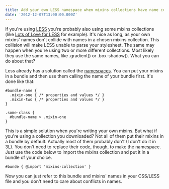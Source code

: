 ```yaml
---
title: Add your own LESS namespace when mixins collections have name conflicts
date: '2012-12-07T13:00:00.000Z'
---
```


If you're using [LESS](http://lesscss.org) you're probably also using some mixins collections (like [Lots of Love for LESS](http://mateuszkocz.github.com/3l) for example). It's nice as long, as your own mixins' names don't collide with names in a chosen mixins collection. This collision will make LESS unable to parse your stylesheet. The same may happen when you're using two or more different collections. Most likely they use the same names, like .gradient() or .box-shadow(). What you can do about that?

Less already has a solution called the [namespaces](http://lesscss.org//#-namespaces). You can put your mixins in a bundle and then use them calling the name of your bundle first. It's done like that:

```less
#bundle-name {
  .mixin-one { /* properties and values */ }
  .mixin-two { /* properties and values */ }
}

.some-class {
  #bundle-name > .mixin-one
}
```

This is a simple solution when you're writing your own mixins. But what if you're using a collection you downloaded? Not all of them put their mixins in a bundle by default. Actually most of them probably don't (I don't do it in 3L). You don't need to replace their code, though, to make the namespace. Just use the code below to import the mixins collection and put it in a bundle of your choice.

```less
#bunde { @import 'mixins-collection' }
```

Now you can just refer to this bundle and mixins' names in your CSS/LESS file and you don't need to care about conflicts in names.